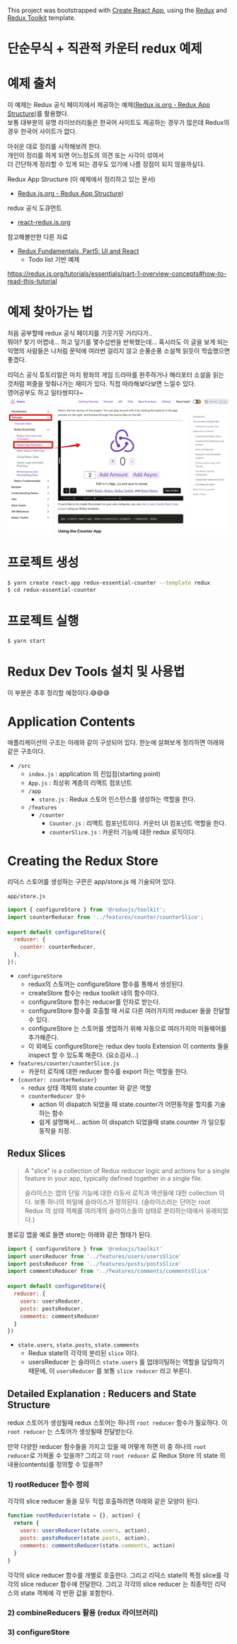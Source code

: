 This project was bootstrapped with [Create React App](https://github.com/facebook/create-react-app), using the [Redux](https://redux.js.org/) and [Redux Toolkit](https://redux-toolkit.js.org/) template.

# 단순무식 + 직관적 카운터 redux 예제

# 예제 출처

이 예제는 Redux 공식 페이지에서 제공하는 예제([Redux.js.org - Redux App Structure](https://redux.js.org/tutorials/essentials/part-2-app-structure))를 활용했다.  
보통 대부분의 유명 라이브러리들은 한국어 사이트도 제공하는 경우가 많은데 Redux의 경우 한국어 사이트가 없다.    

아쉬운 대로 정리를 시작해보려 한다.   
개인이 정리를 하게 되면 어느정도의 의견 또는 시각이 섞여서  
더 간단하게 정리할 수 있게 되는 경우도 있기에 나름 장점이 되지 않을까싶다.  

Redux App Structure (이 예제에서 정리하고 있는 문서)
- [Redux.js.org - Redux App Structure](https://redux.js.org/tutorials/essentials/part-2-app-structure))

redux 공식 도큐먼트
- [react-redux.js.org](https://react-redux.js.org/)

참고해볼만한 다른 자료
- [Redux Fundamentals, Part5: UI and React](https://redux.js.org/tutorials/fundamentals/part-5-ui-react)
    - Todo list 기반 예제

https://redux.js.org/tutorials/essentials/part-1-overview-concepts#how-to-read-this-tutorial


# 예제 찾아가는 법
처음 공부할때 redux 공식 페이지를 기웃기웃 거리다가..   
뭐야? 찾기 어렵네... 하고 덮기를 몇수십번을 반복했는데... 혹시라도 이 글을 보게 되는 익명의 사람들은 나처럼 문턱에 여러번 걸리지 않고 순풍순풍 소설책 읽듯이 학습했으면 좋겠다.    

리덕스 공식 튜토리얼은 마치 왕좌의 게임 드라마를 완주하거나 해리포터 소설을 읽는 것처럼 퍼즐을 맞춰나가는 재미가 있다. 직접 따라해보다보면 느낄수 있다.   
영어공부도 하고 일타쌍피다~
![이미지](./md/img/1.png)

# 프로젝트 생성
```bash
$ yarn create react-app redux-essential-counter --template redux
$ cd redux-essential-counter
```

# 프로젝트 실행
```bash
$ yarn start
```

# Redux Dev Tools 설치 및 사용법
이 부분은 추후 정리할 예정이다.😅😅😅

# Application Contents
애플리케이션의 구조는 아래와 같이 구성되어 있다. 한눈에 살펴보게 정리하면 아래와 같은 구조이다.
- `/src`
    - `index.js` : application 의 진입점(starting point)
    - `App.js` : 최상위 계층의 리액트 컴포넌트
    - `/app`
        - `store.js` : Redux 스토어 인스턴스를 생성하는 역할을 한다.
    - `/features`
        - `/counter`
            - `Counter.js` : 리액트 컴포넌트이다. 카운터 UI 컴포넌트 역할을 한다.
            - `counterSlice.js` : 카운터 기능에 대한 redux 로직이다.


# Creating the Redux Store
리덕스 스토어를 생성하는 구믄은 app/store.js 에 기술되어 있다.

`app/store.js`   
```javascript
import { configureStore } from '@reduxjs/toolkit';
import counterReducer from '../features/counter/counterSlice';

export default configureStore({
  reducer: {
    counter: counterReducer,
  },
});
```

- `configureStore`
    - redux의 스토어는 configureStore 함수를 통해서 생성된다.
    - createStore 함수는 redux toolkit 내의 함수이다.
    - configureStore 함수는 reducer를 인자로 받는다.
    - configureStore 함수를 호출할 때 서로 다른 여러가지의 reducer 들을 전달할 수 있다.
    - configureStore 는 스토어를 셋업하기 위해 자동으로 여러가지의 미들웨어를 추가해준다.
    - 이 외에도 configureStore는 redux dev tools Extension 이 contents 들을 inspect 할 수 있도록 해준다. (요소검사...)
- `features/counter/counterSlice.js`
    - 카운터 로직에 대한 reducer 함수를 export 하는 역할을 한다.
- `{counter: counterReducer}`
    - redux 상태 객체의 state.counter 와 같은 역할
    - `counterReducer 함수` 
        - action 이 dispatch 되었을 때 state.counter가 어떤동작을 할지를 기술하는 함수
        - 쉽게 설명해서... action 이 dispatch 되었을때 state.counter 가 일으킬 동작을 지정.
        
## Redux Slices
> A "slice" is a collection of Redux reducer logic and actions for a single feature in your app, typically defined together in a single file.
>
> 슬라이스는 앱의 단일 기능에 대한 리듀서 로직과 액션들에 대한 collection 이다. 보통 하나의 파일에 슬라이스가 정의된다. (슬라이스라는 단어는 root Redux 의 상태 객체를 여러개의 슬라이스들의 상태로 분리하는데에서 유래되었다.)  

  

블로깅 앱을 예로 들면 store는 아래와 같은 형태가 된다.  

```javascript
import { configureStore } from '@reduxjs/toolkit'
import usersReducer from '../features/users/usersSlice'
import postsReducer from '../features/posts/postsSlice'
import commentsReducer from '../features/comments/commentsSlice'

export default configureStore({
  reducer: {
    users: usersReducer,
    posts: postsReducer,
    comments: commentsReducer
  }
})
```

  

- `state.users`, `state.posts`, `state.comments`
  - Redux state의 각각의 분리된 `slice` 이다.
  - usersReducer 는 슬라이스 `state.users` 를 업데이팅하는 역할을 담당하기 때문에, 이 `usersReducer` 를 보통 `slice reducer` 라고 부른다.



## Detailed Explanation : Reducers and State Structure

redux 스토어가 생성될때 redux 스토어는 하나의 `root reducer` 함수가 필요하다. 이 `root reducer` 는 스토어가 생성될때 전달받는다.  

만약 다양한 reducer 함수들을 가지고 있을 때 어떻게 하면 이 중 하나의 `root reducer`로 가져올 수 있을까? 그리고 이 `root reducer`  로 Redux Store 의 state 의 내용(contents)를 정의할 수 있을까? 



### 1) rootReducer 함수 정의

각각의 slice reducer 들을 모두 직접 호출하려면 아래와 같은 모양이 된다.

```javascript
function rootReducer(state = {}, action) {
  return {
    users: usersReducer(state.users, action),
    posts: postsReducer(state.posts, action),
    comments: commentsReducer(state.comments, action)
  }
}
```

각각의 slice reducer 함수를 개별로 호출한다. 그리고 리덕스 state의 특정 slice를 각각의 slice reducer 함수에 전달한다. 그리고 각각의 slice reducer 는 최종적인 리덕스의 state 객체에 각 반환 값을 포함한다.  

### 2) combineReducers 활용 (redux 라이브러리) 



### 3) configureStore

















